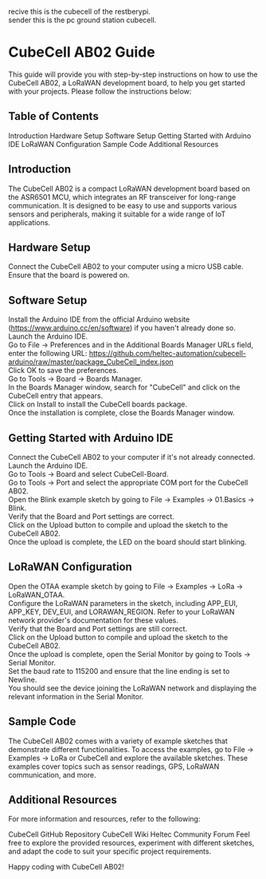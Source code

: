 recive this is the cubecell of the restberypi. <br>
sender this is the pc ground station cubecell.

# CubeCell AB02 Guide
This guide will provide you with step-by-step instructions on how to use the CubeCell AB02, a LoRaWAN development board, to help you get started with your projects. Please follow the instructions below:

## Table of Contents
Introduction
Hardware Setup
Software Setup
Getting Started with Arduino IDE
LoRaWAN Configuration
Sample Code
Additional Resources

## Introduction
The CubeCell AB02 is a compact LoRaWAN development board based on the ASR6501 MCU, which integrates an RF transceiver for long-range communication. It is designed to be easy to use and supports various sensors and peripherals, making it suitable for a wide range of IoT applications.

## Hardware Setup
Connect the CubeCell AB02 to your computer using a micro USB cable.<br>
Ensure that the board is powered on.


## Software Setup
Install the Arduino IDE from the official Arduino website (https://www.arduino.cc/en/software) if you haven't already done so.<br>
Launch the Arduino IDE.<br>
Go to File -> Preferences and in the Additional Boards Manager URLs field, enter the following URL: https://github.com/heltec-automation/cubecell-arduino/raw/master/package_CubeCell_index.json<br>
Click OK to save the preferences.<br>
Go to Tools -> Board -> Boards Manager.<br>
In the Boards Manager window, search for "CubeCell" and click on the CubeCell entry that appears.<br>
Click on Install to install the CubeCell boards package.<br>
Once the installation is complete, close the Boards Manager window.<br>

## Getting Started with Arduino IDE
Connect the CubeCell AB02 to your computer if it's not already connected.<br>
Launch the Arduino IDE.<br>
Go to Tools -> Board and select CubeCell-Board.<br>
Go to Tools -> Port and select the appropriate COM port for the CubeCell AB02.<br>
Open the Blink example sketch by going to File -> Examples -> 01.Basics -> Blink.<br>
Verify that the Board and Port settings are correct.<br>
Click on the Upload button to compile and upload the sketch to the CubeCell AB02.<br>
Once the upload is complete, the LED on the board should start blinking.<br>

## LoRaWAN Configuration
Open the OTAA example sketch by going to File -> Examples -> LoRa -> LoRaWAN_OTAA.<br>
Configure the LoRaWAN parameters in the sketch, including APP_EUI, APP_KEY, DEV_EUI, and LORAWAN_REGION. Refer to your LoRaWAN network provider's documentation for these values.<br>
Verify that the Board and Port settings are still correct.<br>
Click on the Upload button to compile and upload the sketch to the CubeCell AB02.<br>
Once the upload is complete, open the Serial Monitor by going to Tools -> Serial Monitor.<br>
Set the baud rate to 115200 and ensure that the line ending is set to Newline.<br>
You should see the device joining the LoRaWAN network and displaying the relevant information in the Serial Monitor.<br>

## Sample Code
The CubeCell AB02 comes with a variety of example sketches that demonstrate different functionalities. To access the examples, go to File -> Examples -> LoRa or CubeCell and explore the available sketches. These examples cover topics such as sensor readings, GPS, LoRaWAN communication, and more.

## Additional Resources
For more information and resources, refer to the following:

CubeCell GitHub Repository
CubeCell Wiki
Heltec Community Forum
Feel free to explore the provided resources, experiment with different sketches, and adapt the code to suit your specific project requirements.

Happy coding with CubeCell AB02!
